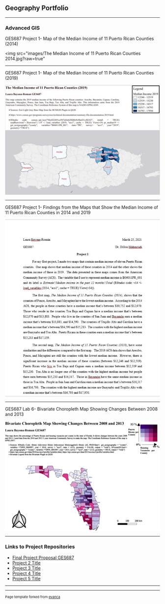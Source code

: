 ## Geography Portfolio

---

### Advanced GIS 
GES687 Project 1- Map of the Median Income of 11 Puerto Rican Counties (2014)

<img src="images/The Median Income of 11 Puerto Rican Counties 2014.jpg?raw=true"

---
GES687 Project 1- Map of the Median Income of 11 Puerto Rican Counties (2019)

<img src="images/The Median Income of 11 Puerto Ricans Counties 2019.jpg?raw=true"/>

---
GES687 Project 1- Findings from the Maps that Show the Median Income of 11 Puerto Rican Counties in 2014 and 2019

<img src="images/Laura Bayona-Roman GES687 Project 1 Findings.jpg?raw=true"/>

---
GES687 Lab 6- Bivariate Choropleth Map Showing Changes Between 2008 and 2013

<img src="images/Official 2 GES687 Lab 6 Bivariate Choropleth Map1024_1.jpg?raw=true"/> 

---

### Links to Project Repositories

- [Final Project Proposal GES687](http://github.com/LABR2021/LABR2021.github.io/tree/master/Project%201_687.md/) 
- [Project 2 Title](http://example.com/)
- [Project 3 Title](http://example.com/)
- [Project 4 Title](http://example.com/)
- [Project 5 Title](http://example.com/)

---




---
<p style="font-size:11px">Page template forked from <a href="https://github.com/evanca/quick-portfolio">evanca</a></p>
<!-- Remove above link if you don't want to attibute -->
